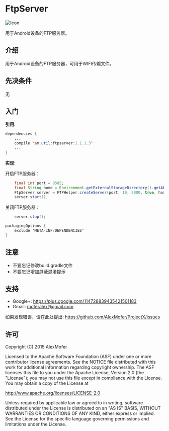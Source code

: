 FtpServer
=========

<img src="icon.png" alt="Icon"/>

用于Android设备的FTP服务器。

介绍
---

用于Android设备的FTP服务器，可用于WIFI传输文件。

先决条件
----

无

入门
---

**引用:**
```java
dependencies {
    ...
    compile 'am.util:ftpserver:1.1.1.3'
    ...
}
```


**实现:**

开启FTP服务器：

```java
    final int port = 8585;
    final String home = Environment.getExternalStorageDirectory().getAbsolutePath();
    FtpServer server = FTPHelper.createServer(port, 10, 5000, true, home);
    server.start();
```

关闭FTP服务器：

```java
    server.stop();
```

```java
packagingOptions {
    exclude 'META-INF/DEPENDENCIES'
}
```

注意
---

- 不要忘记修改build.gradle文件
- 不要忘记增加屏蔽混淆提示

支持
---

- Google+: https://plus.google.com/114728839435421501183
- Gmail: moferalex@gmail.com

如果发现错误，请在此处提出:
https://github.com/AlexMofer/ProjectX/issues

许可
---

Copyright (C) 2015 AlexMofer

Licensed to the Apache Software Foundation (ASF) under one or more contributor
license agreements.  See the NOTICE file distributed with this work for
additional information regarding copyright ownership.  The ASF licenses this
file to you under the Apache License, Version 2.0 (the "License"); you may not
use this file except in compliance with the License.  You may obtain a copy of
the License at

http://www.apache.org/licenses/LICENSE-2.0

Unless required by applicable law or agreed to in writing, software
distributed under the License is distributed on an "AS IS" BASIS, WITHOUT
WARRANTIES OR CONDITIONS OF ANY KIND, either express or implied.  See the
License for the specific language governing permissions and limitations under
the License.